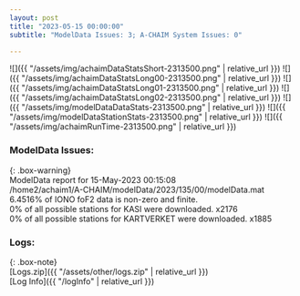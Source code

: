 ```yaml
---
layout: post
title: "2023-05-15 00:00:00"
subtitle: "ModelData Issues: 3; A-CHAIM System Issues: 0"

---
```


![]({{ "/assets/img/achaimDataStatsShort-2313500.png" | relative_url }})
![]({{ "/assets/img/achaimDataStatsLong00-2313500.png" | relative_url }})
![]({{ "/assets/img/achaimDataStatsLong01-2313500.png" | relative_url }})
![]({{ "/assets/img/achaimDataStatsLong02-2313500.png" | relative_url }})
![]({{ "/assets/img/modelDataDataStats-2313500.png" | relative_url }})
![]({{ "/assets/img/modelDataStationStats-2313500.png" | relative_url }})
![]({{ "/assets/img/achaimRunTime-2313500.png" | relative_url }})


### ModelData Issues:  
  
{: .box-warning}  
 ModelData report for 15-May-2023 00:15:08   
 /home2/achaim1/A-CHAIM/modelData/2023/135/00/modelData.mat   
 6.4516% of IONO foF2 data is non-zero and finite.   
 0% of all possible stations for KASI were downloaded. x2176   
 0% of all possible stations for KARTVERKET were downloaded. x1885   
  


### Logs:  
  
{: .box-note}  
[Logs.zip]({{ "/assets/other/logs.zip" | relative_url }})  
[Log Info]({{ "/logInfo" | relative_url }})  
